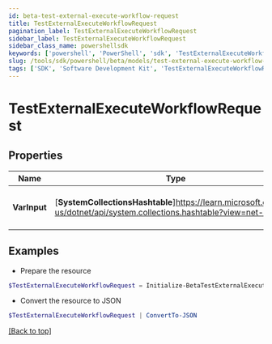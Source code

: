 ```yaml
---
id: beta-test-external-execute-workflow-request
title: TestExternalExecuteWorkflowRequest
pagination_label: TestExternalExecuteWorkflowRequest
sidebar_label: TestExternalExecuteWorkflowRequest
sidebar_class_name: powershellsdk
keywords: ['powershell', 'PowerShell', 'sdk', 'TestExternalExecuteWorkflowRequest', 'BetaTestExternalExecuteWorkflowRequest'] 
slug: /tools/sdk/powershell/beta/models/test-external-execute-workflow-request
tags: ['SDK', 'Software Development Kit', 'TestExternalExecuteWorkflowRequest', 'BetaTestExternalExecuteWorkflowRequest']
---
```



# TestExternalExecuteWorkflowRequest

## Properties

Name | Type | Description | Notes
------------ | ------------- | ------------- | -------------
**VarInput** | [**SystemCollectionsHashtable**]https://learn.microsoft.com/en-us/dotnet/api/system.collections.hashtable?view=net-9.0 | The test input for the workflow | [optional] 

## Examples

- Prepare the resource
```powershell
$TestExternalExecuteWorkflowRequest = Initialize-BetaTestExternalExecuteWorkflowRequest  -VarInput {test=hello world}
```

- Convert the resource to JSON
```powershell
$TestExternalExecuteWorkflowRequest | ConvertTo-JSON
```


[[Back to top]](#) 

